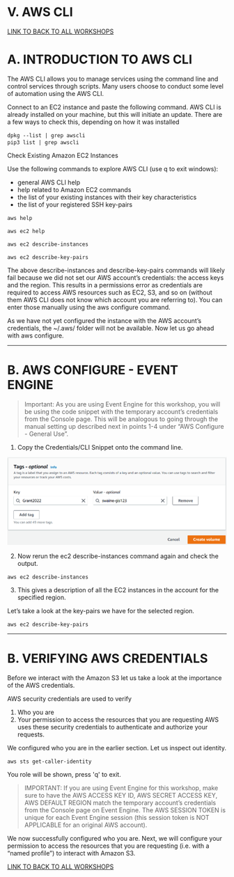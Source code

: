 # V. AWS CLI

[LINK TO BACK TO ALL WORKSHOPS](./workshop.md)

# A. INTRODUCTION TO AWS CLI
The AWS CLI allows you to manage services using the command line and control services through scripts. Many users choose to conduct some level of automation using the AWS CLI.

Connect to an EC2 instance and paste the following command. AWS CLI is already installed on your machine, but this will initiate an update. There are a few ways to check this, depending on how it was installed

```
dpkg --list | grep awscli
pip3 list | grep awscli
```

Check Existing Amazon EC2 Instances

Use the following commands to explore AWS CLI (use q to exit windows):

- general AWS CLI help
- help related to Amazon EC2 commands
- the list of your existing instances with their key characteristics
- the list of your registered SSH key-pairs

```
aws help
```
```
aws ec2 help
```
```
aws ec2 describe-instances
```
```
aws ec2 describe-key-pairs
```

The above describe-instances and describe-key-pairs commands will likely fail because we did not set our AWS account’s credentials: the access keys and the region. This results in a permissions error as credentials are required to access AWS resources such as EC2, S3, and so on (without them AWS CLI does not know which account you are referring to). You can enter those manually using the aws configure command.

As we have not yet configured the instance with the AWS account’s credentials, the ~/.aws/ folder will not be available. Now let us go ahead with aws configure.

---

# B. AWS CONFIGURE - EVENT ENGINE

> Important: As you are using Event Engine for this workshop, you will be using the code snippet with the temporary account’s credentials from the Console page. This will be analogous to going through the manual setting up described next in points 1-4 under “AWS Configure - General Use”.

1. Copy the Credentials/CLI Snippet onto the command line.

![](./workshopassets/EC2VolumeTag.png)

2. Now rerun the ec2 describe-instances command again and check the output.
```
aws ec2 describe-instances
```
3. This gives a description of all the EC2 instances in the account for the specified region.

Let’s take a look at the key-pairs we have for the selected region.
```
aws ec2 describe-key-pairs
```
---

# B. VERIFYING AWS CREDENTIALS
Before we interact with the Amazon S3 let us take a look at the importance of the AWS credentials.

AWS security credentials are used to verify

1. Who you are
2. Your permission to access the resources that you are requesting
AWS uses these security credentials to authenticate and authorize your requests.

We configured who you are in the earlier section. Let us inspect out identity.
```
aws sts get-caller-identity
```
You role will be shown, press 'q' to exit.

> IMPORTANT: If you are using Event Engine for this workshop, make sure to have the AWS ACCESS KEY ID, AWS SECRET ACCESS KEY, AWS DEFAULT REGION match the temporary account’s credentials from the Console page on Event Engine. The AWS SESSION TOKEN is unique for each Event Engine session (this session token is NOT APPLICABLE for an original AWS account).

We now successfully configured who you are. Next, we will configure your permission to access the resources that you are requesting (i.e. with a “named profile”) to interact with Amazon S3.

[LINK TO BACK TO ALL WORKSHOPS](./workshop.md)